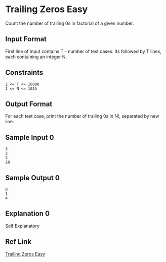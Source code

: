 # Trailing Zeros Easy

Count the number of trailing 0s in factorial of a given number.

## Input Format

First line of input contains T - number of test cases. Its followed by T lines, each containing an integer N.

## Constraints

```shell
1 <= T <= 10000
1 <= N <= 1015
```

## Output Format

For each test case, print the number of trailing 0s in N!, separated by new line.

## Sample Input 0

```shell
3
2
5
20
```

## Sample Output 0

```shell
0
1
4
```

## Explanation 0

Self Explanatory

## Ref Link

[Trailing Zeros Easy](https://www.hackerrank.com/contests/smart-interviews/challenges/si-trailing-zeros/problem)
